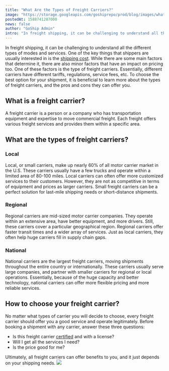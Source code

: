 ```yaml
---
title: "What Are the Types of Freight Carriers?"
image: "https://storage.googleapis.com/goshiprepo/prod/blog/images/what-are-the-types-of-freight-carriers.jpg"
postedAt: 1588741207000
news: false
author: "GoShip Admin"
intro: "In freight shipping, it can be challenging to understand all the different types of modes and services. One of the key things that shippers are usually interested in is the shipping cost. While there are some main factors that determine it, there are also minor factors that have an impact on pricing too. One of these factors is the type of freight carriers. Essentially, different carriers have different tariffs, regulations, service fees, etc. To choose the best option for your shipment, it is beneficial to"
---
```

In freight shipping, it can be challenging to understand all the different types of modes and services. One of the key things that shippers are usually interested in is the [shipping cost](https://www.goship.com/blog/what-are-the-different-types-of-freight-rates/). While there are some main factors that determine it, there are also minor factors that have an impact on pricing too. One of these factors is the type of freight carriers. Essentially, different carriers have different tariffs, regulations, service fees, etc. To choose the best option for your shipment, it is beneficial to learn more about the types of freight carriers, and the pros and cons they can offer you.

What is a freight carrier?
--------------------------

A freight carrier is a person or a company who has transportation equipment and expertise to move commercial freight. Each freight offers various freight services and provides them within a specific area.

What are the types of freight carriers?
---------------------------------------

### Local

Local, or small carriers, make up nearly 60% of all motor carrier market in the U.S. These carriers usually have a few trucks and operate within a limited area of 80-100 miles. Local carriers can often offer more customized services to their customers. However, they are not as competitive in terms of equipment and prices as larger carriers. Small freight carriers can be a perfect solution for last-mile shipping needs or short-distance shipments.

### Regional

Regional carriers are mid-sized motor carrier companies. They operate within an extensive area, have better equipment, and more drivers. Still, these carriers cover a particular geographical region. Regional carriers offer faster transit times and a wider array of services. Just as local carriers, they often help huge carriers fill in supply chain gaps.

### National

National carriers are the largest freight carriers, moving shipments throughout the entire country or internationally. These carriers usually serve large companies, and partner with smaller carriers for regional or local operations. Essentially, because of the huge capacity and better technology, national carriers can offer more flexible pricing and more reliable services.

How to choose your freight carrier?
-----------------------------------

No matter what types of carrier you will decide to choose, every freight carrier should offer you a good service and operate legitimately. Before booking a shipment with any carrier, answer these three questions:

*   Is this freight carrier [certified](https://www.fmcsa.dot.gov/regulations) and with a license?
*   Will I get all the services I need?
*   Is the price good for me?

Ultimately, all freight carriers can offer benefits to you, and it just depends on your shipping needs. [![](https://www.goship.com/wp-content/uploads/2021/02/1ace89b4-fe28-40ff-a2a7-4cddc60fc9ec.png)](https://www.goship.com/)
